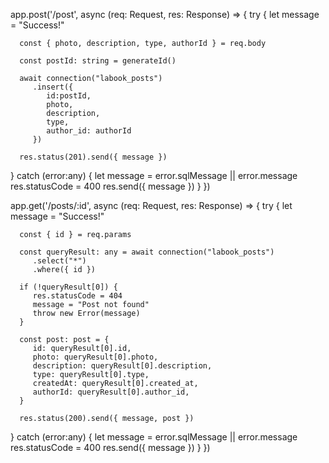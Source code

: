 app.post('/post', async (req: Request, res: Response) => {
   try {
      let message = "Success!"

      const { photo, description, type, authorId } = req.body

      const postId: string = generateId()

      await connection("labook_posts")
         .insert({
            id:postId,
            photo,
            description,
            type,
            author_id: authorId
         })

      res.status(201).send({ message })

   } catch (error:any) {
      let message = error.sqlMessage || error.message
      res.statusCode = 400
      res.send({ message })
   }
})

app.get('/posts/:id', async (req: Request, res: Response) => {
   try {
      let message = "Success!"

      const { id } = req.params

      const queryResult: any = await connection("labook_posts")
         .select("*")
         .where({ id })

      if (!queryResult[0]) {
         res.statusCode = 404
         message = "Post not found"
         throw new Error(message)
      }

      const post: post = {
         id: queryResult[0].id,
         photo: queryResult[0].photo,
         description: queryResult[0].description,
         type: queryResult[0].type,
         createdAt: queryResult[0].created_at,
         authorId: queryResult[0].author_id,
      }

      res.status(200).send({ message, post })

   } catch (error:any) {
      let message = error.sqlMessage || error.message
      res.statusCode = 400
      res.send({ message })
   }
})